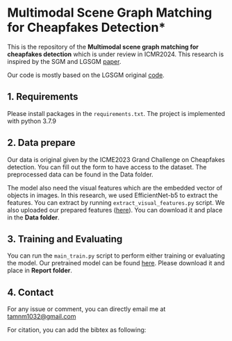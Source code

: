 # Multimodal Scene Graph Matching for Cheapfakes Detection*

This is the repository of the **Multimodal scene graph matching for cheapfakes detection** which is under review in ICMR2024. This research is inspired by the SGM and LGSGM [paper](https://arxiv.org/abs/2106.02400).

Our code is mostly based on the LGSGM original [code](https://github.com/m2man/LGSGM).


## 1. Requirements
Please install packages in the ```requirements.txt```. The project is implemented with python 3.7.9

## 2. Data prepare
Our data is original given by the ICME2023 Grand Challenge on Cheapfakes detection. You can fill out the form to have access to the dataset. The preprocessed data can be found in the Data folder.

The model also need the visual features which are the embedded vector of objects in images. In this research, we used EfficientNet-b5 to extract the features. You can extract by running ```extract_visual_features.py``` script. We also uploaded our prepared features ([here](https://drive.google.com/drive/folders/1IvlmTZ9wUpOVIr9MzPgWZB5aYTaTD0jn?usp=sharing)). You can download it and place in the **Data folder**.

## 3. Training and Evaluating
You can run the ```main_train.py``` script to perform either training or evaluating the model. Our pretrained model can be found [here](https://drive.google.com/drive/folders/100t_GxbhycwfQO82cz-7Xfkn8_t69_Vz?usp=sharing). Please download it and place in **Report folder**.

## 4. Contact
For any issue or comment, you can directly email me at tamnm1032@gmail.com

For citation, you can add the bibtex as following:
